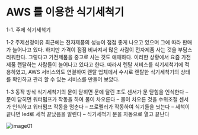 # AWS 를 이용한 식기세척기
1-1. 주제
 식기세척기

1-2 주제선정이유
 최근에는 전자제품의 성능이 점점 좋게 나오고 있으며 그에 따라 판매가 늘어나고 있다. 하지만 가격이 점점 비싸져서 많은 사람이 전자제품 사는 것을 부담스러워한다. 그렇다고 가전제품을 중고로 사는 것도 애매하다. 이러한 상황에서 요즘 가전제품 랜탈하는 사람들이 늘어나고 있다고 한다. 따라서 렌탈 서비스를 식기세척기에 적용하였고, AWS 서비스와도 연결하여 랜탈 업체에서 수시로 랜탈한 식기세척기의 상태를 확인하고 관리 할 수 있는 서비스를 만들어 보았다.

1-3 동작 방식
 식기세척기의 문이 닫히면 문에 달린 조도 센서가 문 닫힘을 인식한다 – 문이 닫히면 워터펌프가 작동을 하여 물이 차오른다 – 물이 차오른 것을 수위조절 센서가 인식하고 워터펌프 작동을 멈춘다 – 프로펠러가 작동하여 식기들을 씻는다 – 세척이 끝나면 led로 세척 끝났음을 알린다 – 식기세척기 문을 자동으로 열고 끝난다

    
![image01](https://user-images.githubusercontent.com/61378231/102015258-c178a080-3d9d-11eb-96ea-dbbc81a4987a.png)


